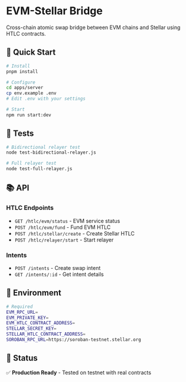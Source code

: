 # EVM-Stellar Bridge

Cross-chain atomic swap bridge between EVM chains and Stellar using HTLC contracts.

## 🚀 Quick Start

```bash
# Install
pnpm install

# Configure
cd apps/server
cp env.example .env
# Edit .env with your settings

# Start
npm run start:dev
```

## 🧪 Tests

```bash
# Bidirectional relayer test
node test-bidirectional-relayer.js

# Full relayer test  
node test-full-relayer.js
```

## 📚 API

### HTLC Endpoints
- `GET /htlc/evm/status` - EVM service status
- `POST /htlc/evm/fund` - Fund EVM HTLC
- `POST /htlc/stellar/create` - Create Stellar HTLC
- `POST /htlc/relayer/start` - Start relayer

### Intents
- `POST /intents` - Create swap intent
- `GET /intents/:id` - Get intent details

## 🔧 Environment

```bash
# Required
EVM_RPC_URL=
EVM_PRIVATE_KEY=
EVM_HTLC_CONTRACT_ADDRESS=
STELLAR_SECRET_KEY=
STELLAR_HTLC_CONTRACT_ADDRESS=
SOROBAN_RPC_URL=https://soroban-testnet.stellar.org
```

## 🎯 Status

✅ **Production Ready** - Tested on testnet with real contracts 